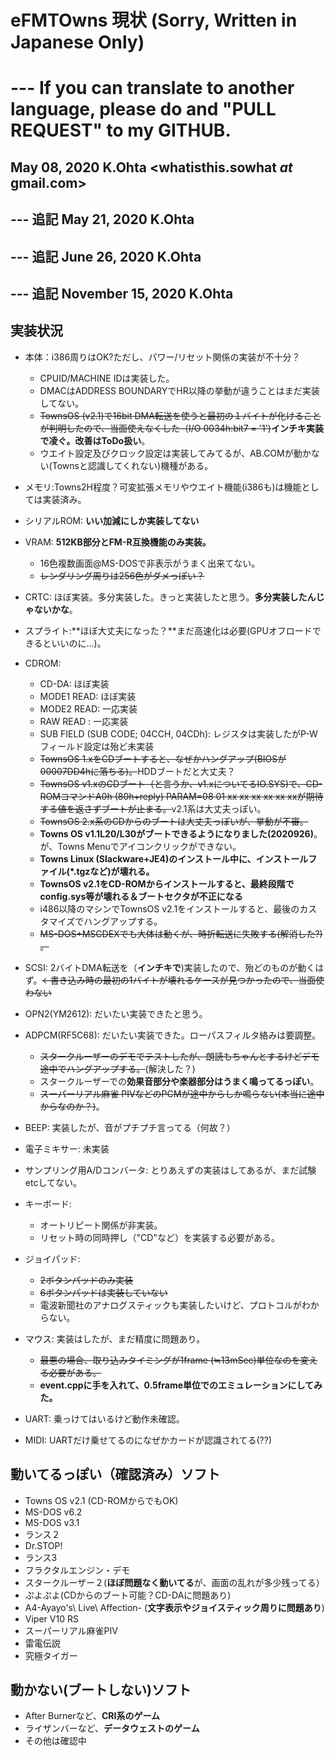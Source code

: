 # eFMTOwns 現状 (Sorry, Written in Japanese Only)
# --- If you can translate to another language, please do and "PULL REQUEST" to my GITHUB.
## May 08, 2020 K.Ohta <whatisthis.sowhat _at_ gmail.com>
## --- 追記 May 21, 2020 K.Ohta
## --- 追記 June 26, 2020 K.Ohta
## --- 追記 November 15, 2020 K.Ohta

## 実装状況
- 本体：i386周りはOK?ただし、パワー/リセット関係の実装が不十分？
  - CPUID/MACHINE IDは実装した。
  - DMACはADDRESS BOUNDARYでHR以降の挙動が違うことはまだ実装してない。
  - ~~TownsOS (v2.1)で16bit DMA転送を使うと最初の１バイトが化けることが判明したので、当面使えなくした（I/O 0034h:bit7 = '1')~~**インチキ実装で凌ぐ。改善はToDo扱い**。
  - ウエイト設定及びクロック設定は実装してみてるが、AB.COMが動かない(Townsと認識してくれない)機種がある。
- メモリ:Towns2H程度？可変拡張メモリやウエイト機能(i386も)は機能としては実装済み。
- シリアルROM: **いい加減にしか実装してない**
- VRAM: **512KB部分とFM-R互換機能のみ実装。**
  - 16色複数画面@MS-DOSで非表示がうまく出来てない。
  - ~~レンダリング周りは256色がダメっぽい？~~
- CRTC: ほぼ実装。多分実装した。きっと実装したと思う。**多分実装したんじゃないかな**。
- スプライト:**ほぼ大丈夫になった？**まだ高速化は必要(GPUオフロードできるといいのに…)。
- CDROM:
  - CD-DA: ほぼ実装
  - MODE1 READ: ほぼ実装
  - MODE2 READ: 一応実装
  - RAW READ  : 一応実装
  - SUB FIELD (SUB CODE; 04CCH, 04CDh): レジスタは実装したがP-Wフィールド設定は殆ど未実装
  - ~~TownsOS 1.xをCDブートすると、なぜかハングアップ(BIOSが00007DD4hに落ちる)。~~HDDブートだと大丈夫？
  - ~~TownsOS v1.xのCDブート（と言うか、v1.xについてるIO.SYS)で、CD-ROMコマンドA0h (80h+reply) PARAM=08 01 xx xx xx xx xx xxが期待する値を返さずブートが止まる。~~v2.1系は大丈夫っぽい。
  - ~~TownsOS 2.x系のCDからのブートは大丈夫っぽいが、挙動が不審。~~
  - **Towns OS v1.1L20/L30がブートできるようになりました(2020926)**。が、Towns Menuでアイコンクリックができない。
  - **Towns Linux (Slackware+JE4)のインストール中に、インストールファイル(*.tgzなど)が壊れる。**
  - **TownsOS v2.1をCD-ROMからインストールすると、最終段階でconfig.sys等が壊れる＆ブートセクタが不正になる**
  - i486以降のマシンでTownsOS v2.1をインストールすると、最後のカスタマイズでハングアップする。
  - ~~MS-DOS+MSCDEXでも大体は動くが、時折転送に失敗する(解消した?)  。~~
  
- SCSI: 2バイトDMA転送を（**インチキで**)実装したので、殆どのものが動くはず。~~←書き込み時の最初の1バイトが壊れるケースが見つかったので、当面使わない~~
- OPN2(YM2612): だいたい実装できたと思う。
- ADPCM(RF5C68): だいたい実装できた。ローパスフィルタ絡みは要調整。
  - ~~スタークルーザーのデモでテストしたが、朗読もちゃんとするけどデモ途中でハングアップする。~~(解決した？)
  - スタークルーザーでの**効果音部分や楽器部分はうまく鳴ってるっぽい**。
  - ~~スーパーリアル麻雀 PIVなどのPCMが途中からしか鳴らない(本当に途中からなのか？)~~。
- BEEP: 実装したが、音がプチプチ言ってる（何故？）
- 電子ミキサー: 未実装
- サンプリング用A/Dコンバータ: とりあえずの実装はしてあるが、まだ試験etcしてない。
- キーボード: 
  - オートリピート関係が非実装。
  - リセット時の同時押し（"CD"など）を実装する必要がある。
- ジョイパッド: 
  - ~~2ボタンパッドのみ実装~~
  - ~~6ボタンパッドは実装していない~~
  - 電波新聞社のアナログスティックも実装したいけど、プロトコルがわからない。
- マウス: 実装はしたが、まだ精度に問題あり。
  - ~~最悪の場合、取り込みタイミングが1frame (≒13mSec)単位なのを変える必要がある。~~
  - **event.cppに手を入れて、0.5frame単位でのエミュレーションにしてみた。**
- UART: 乗っけてはいるけど動作未確認。
- MIDI: UARTだけ乗せてるのになぜかカードが認識されてる(??)

## 動いてるっぽい（確認済み）ソフト
- Towns OS v2.1 (CD-ROMからでもOK)
- MS-DOS v6.2
- MS-DOS v3.1
- ランス２
- Dr.STOP!
- ランス3 
- フラクタルエンジン・デモ
- スタークルーザー２(**ほぼ問題なく動いてる**が、画面の乱れが多少残ってる）
- ぷよぷよ(CDからのブート可能？CD-DAに問題あり)
- A4-Ayayo\'s\ Live\ Affection- (**文字表示やジョイスティック周りに問題あり**)
- Viper V10 RS
- スーパーリアル麻雀PIV
- 雷電伝説
- 究極タイガー

## 動かない(ブートしない)ソフト
- After Burnerなど、**CRI系のゲーム**
- ライザンバーなど、**データウェストのゲーム**
- その他は確認中

